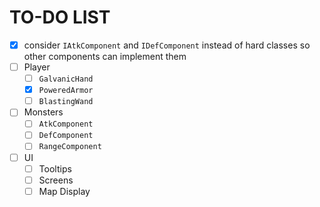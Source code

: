 # TO-DO LIST

* [x] consider `IAtkComponent` and `IDefComponent` instead of hard classes so other components can implement them
* [ ] Player
    * [ ] `GalvanicHand`
    * [x] `PoweredArmor`
    * [ ] `BlastingWand`
* [ ] Monsters
    * [ ] `AtkComponent`
    * [ ] `DefComponent`
    * [ ] `RangeComponent`
* [ ] UI
    * [ ] Tooltips
    * [ ] Screens
    * [ ] Map Display